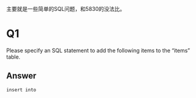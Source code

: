 主要就是一些简单的SQL问题，和5830的没法比。


# Q1

Please specify an SQL statement to add the following items to the “items” table.

## Answer
```
insert into 

```